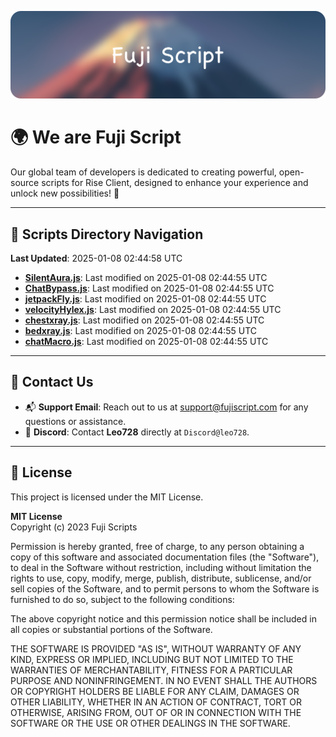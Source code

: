 ![Banner](.github/b.webp)

# 🌍 **We are Fuji Script**

Our global team of developers is dedicated to creating powerful, open-source scripts for Rise Client, designed to enhance your experience and unlock new possibilities! 🌟

---
<!-- SCRIPTS_NAVIGATION_START -->
## 📂 **Scripts Directory Navigation**

**Last Updated**: 2025-01-08 02:44:58 UTC

- **[SilentAura.js](scripts/SilentAura.js)**: Last modified on 2025-01-08 02:44:55 UTC
- **[ChatBypass.js](scripts/ChatBypass.js)**: Last modified on 2025-01-08 02:44:55 UTC
- **[jetpackFly.js](scripts/jetpackFly.js)**: Last modified on 2025-01-08 02:44:55 UTC
- **[velocityHylex.js](scripts/velocityHylex.js)**: Last modified on 2025-01-08 02:44:55 UTC
- **[chestxray.js](scripts/chestxray.js)**: Last modified on 2025-01-08 02:44:55 UTC
- **[bedxray.js](scripts/bedxray.js)**: Last modified on 2025-01-08 02:44:55 UTC
- **[chatMacro.js](scripts/chatMacro.js)**: Last modified on 2025-01-08 02:44:55 UTC

<!-- SCRIPTS_NAVIGATION_END -->

---

## 💬 **Contact Us**  
- 📬 **Support Email**: Reach out to us at [support@fujiscript.com](mailto:support@fujiscript.com) for any questions or assistance.  
- 💬 **Discord**: Contact **Leo728** directly at `Discord@leo728`.

---

## 📜 **License**

This project is licensed under the MIT License.  

**MIT License**  
Copyright (c) 2023 Fuji Scripts  

Permission is hereby granted, free of charge, to any person obtaining a copy of this software and associated documentation files (the "Software"), to deal in the Software without restriction, including without limitation the rights to use, copy, modify, merge, publish, distribute, sublicense, and/or sell copies of the Software, and to permit persons to whom the Software is furnished to do so, subject to the following conditions:  

The above copyright notice and this permission notice shall be included in all copies or substantial portions of the Software.  

THE SOFTWARE IS PROVIDED "AS IS", WITHOUT WARRANTY OF ANY KIND, EXPRESS OR IMPLIED, INCLUDING BUT NOT LIMITED TO THE WARRANTIES OF MERCHANTABILITY, FITNESS FOR A PARTICULAR PURPOSE AND NONINFRINGEMENT. IN NO EVENT SHALL THE AUTHORS OR COPYRIGHT HOLDERS BE LIABLE FOR ANY CLAIM, DAMAGES OR OTHER LIABILITY, WHETHER IN AN ACTION OF CONTRACT, TORT OR OTHERWISE, ARISING FROM, OUT OF OR IN CONNECTION WITH THE SOFTWARE OR THE USE OR OTHER DEALINGS IN THE SOFTWARE.  
